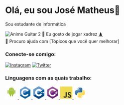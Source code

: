 # Olá, eu sou José Matheus👋

Sou estudante de informática


![Anime Guitar 2](https://media.giphy.com/media/v1.Y2lkPTc5MGI3NjExOGI5NzJkYjYzMjEyZjY1YTlmOGI4MjA5ZGM1MTcyMmZkZmZlZWU5ZCZpZD00YjEwM2FhZC00ZjQzLTRhM2MtYWIzNi1kOGNjYWI1OTU2YjY/giphy.gif)
👯 Eu gosto de jogar xadrez [♟️](https://www.chess.com/pt) <br>
🤔 Procuro ajuda com [Tópicos que você quer melhorar]<br>

### Conecte-se comigo:
[![Instagram](https://img.shields.io/badge/Instagram-purple?logo=instagram)](https://www.instagram.com/josematheusbsb/)
[![Twitter](https://img.shields.io/badge/Twitter-blue?logo=twitter)](https://twitter.com/seunome)<br>



<h3 align="left">Linguagens com as quais trabalho:</h3>
<p align="left"> <a href="https://developer.android.com" target="_blank" rel="noreferrer"> <img src="https://raw.githubusercontent.com/devicons/devicon/master/icons/android/android-original-wordmark.svg" alt="android" width="40" height="40"/> </a> <a href="https://www.cprogramming.com/" target="_blank" rel="noreferrer"> <img src="https://raw.githubusercontent.com/devicons/devicon/master/icons/c/c-original.svg" alt="c" width="40" height="40"/> </a> <a href="https://www.w3schools.com/cpp/" target="_blank" rel="noreferrer"> <img src="https://raw.githubusercontent.com/devicons/devicon/master/icons/cplusplus/cplusplus-original.svg" alt="cplusplus" width="40" height="40"/> </a> <a href="https://www.w3schools.com/cs/" target="_blank" rel="noreferrer"> <img src="https://raw.githubusercontent.com/devicons/devicon/master/icons/csharp/csharp-original.svg" alt="csharp" width="40" height="40"/> </a> <a href="https://developer.mozilla.org/en-US/docs/Web/JavaScript" target="_blank" rel="noreferrer"> <img src="https://raw.githubusercontent.com/devicons/devicon/master/icons/javascript/javascript-original.svg" alt="javascript" width="40" height="40"/> </a> <a href="https://www.python.org" target="_blank" rel="noreferrer"> <img src="https://raw.githubusercontent.com/devicons/devicon/master/icons/python/python-original.svg" alt="python" width="40" height="40"/> </a> </p>



